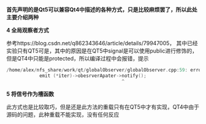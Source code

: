 **首先声明的是Qt5可以兼容Qt4中描述的各种方式，只是比较麻烦罢了，所以此处主要介绍两种**

**4 全局观察者方式**

参考https://blog.csdn.net/q862343646/article/details/79947005，
其中已经实验只有QT5可是，其中的原因是在QT5中signal是可以使用public进行修饰的，但是QT4中只能是protected，所以编译过程中会报错，提示
```c++
/home/alex/nfs_share/work/qt/globalObserver/globalObserver.cpp:59: error: 'notify' is a protected member of 'obesrverApater'
            emit (*iter)->obesrverApater->notify();
                                          ^

```

**5 将信号作为槽函数**

此方式也是比较取巧，但是还是此方法的重载只有在QT5中才有实现，QT4中由于源码的问题，此种重载不能实现，没有任何反应
```c++


```
